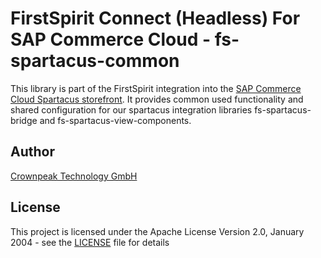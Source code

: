 # FirstSpirit Connect (Headless) For SAP Commerce Cloud - fs-spartacus-common

This library is part of the FirstSpirit integration into the [SAP Commerce Cloud Spartacus storefront](https://github.com/SAP/spartacus).
It provides common used functionality and shared configuration for our spartacus integration libraries fs-spartacus-bridge and fs-spartacus-view-components.

## Author

[Crownpeak Technology GmbH](https://www.crownpeak.com)

## License

This project is licensed under the Apache License Version 2.0, January 2004 - see the [LICENSE](LICENSE) file for details
